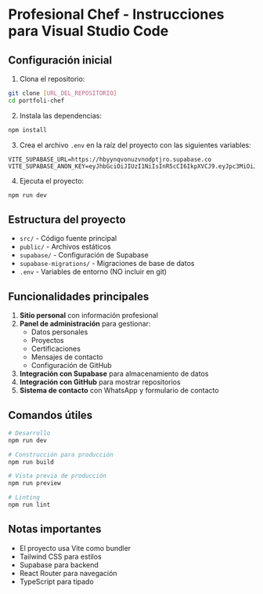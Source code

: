 # Profesional Chef - Instrucciones para Visual Studio Code

## Configuración inicial

1. Clona el repositorio:
```bash
git clone [URL_DEL_REPOSITORIO]
cd portfoli-chef
```

2. Instala las dependencias:
```bash
npm install
```

3. Crea el archivo `.env` en la raíz del proyecto con las siguientes variables:
```
VITE_SUPABASE_URL=https://hbyynqvonuzvnodptjro.supabase.co
VITE_SUPABASE_ANON_KEY=eyJhbGciOiJIUzI1NiIsInR5cCI6IkpXVCJ9.eyJpc3MiOiJzdXBhYmFzZSIsInJlZiI6ImhieXlucXZvbnV6dm5vZHB0anJvIiwicm9sZSI6ImFub24iLCJpYXQiOjE3MDg0NzE3NzAsImV4cCI6MjAyNDA0Nzc3MH0.eyJpc3MiOiJzdXBhYmFzZSIsInJlZiI6ImhieXlucXZvbnV6dm5vZHB0anJvIiwicm9sZSI6ImFub24iLCJpYXQiOjE3MDg0NzE3NzAsImV4cCI6MjAyNDA0Nzc3MH0
```

4. Ejecuta el proyecto:
```bash
npm run dev
```

## Estructura del proyecto

- `src/` - Código fuente principal
- `public/` - Archivos estáticos
- `supabase/` - Configuración de Supabase
- `supabase-migrations/` - Migraciones de base de datos
- `.env` - Variables de entorno (NO incluir en git)

## Funcionalidades principales

1. **Sitio personal** con información profesional
2. **Panel de administración** para gestionar:
   - Datos personales
   - Proyectos
   - Certificaciones
   - Mensajes de contacto
   - Configuración de GitHub
3. **Integración con Supabase** para almacenamiento de datos
4. **Integración con GitHub** para mostrar repositorios
5. **Sistema de contacto** con WhatsApp y formulario de contacto

## Comandos útiles

```bash
# Desarrollo
npm run dev

# Construcción para producción
npm run build

# Vista previa de producción
npm run preview

# Linting
npm run lint
```

## Notas importantes

- El proyecto usa Vite como bundler
- Tailwind CSS para estilos
- Supabase para backend
- React Router para navegación
- TypeScript para tipado
